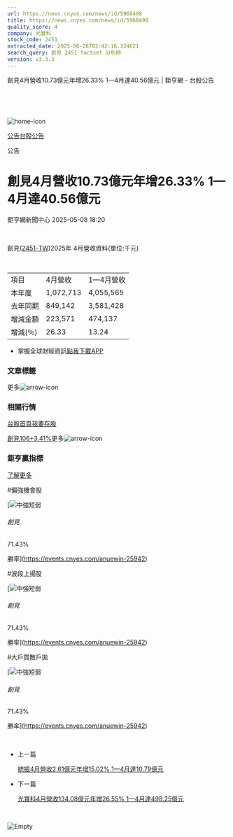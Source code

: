 ```yaml
---
url: https://news.cnyes.com/news/id/5968498
title: https://news.cnyes.com/news/id/5968498
quality_score: 4
company: 光寶科
stock_code: 2451
extracted_date: 2025-06-26T02:42:16.324621
search_query: 創見 2451 factset 分析師
version: v3.3.3
---
```


創見4月營收10.73億元年增26.33% 1—4月達40.56億元 | 鉅亨網 - 台股公告

‌

‌

![home-icon](/assets/icons/breadCrumb/symbol-icon-home.svg)

[公告](/news/cat/announcement)[台股公告](/news/cat/tw_bull)

公告

# 創見4月營收10.73億元年增26.33% 1—4月達40.56億元

鉅亨網新聞中心 2025-05-08 18:20

‌

創見([2451-TW](https://www.cnyes.com/twstock/2451))2025年 4月營收資料(單位:千元)

‌

|  |  |  |
| --- | --- | --- |
| 項目 | 4月營收 | 1—4月營收 |
| 本年度 | 1,072,713 | 4,055,565 |
| 去年同期 | 849,142 | 3,581,428 |
| 增減金額 | 223,571 | 474,137 |
| 增減(％) | 26.33 | 13.24 |

* 掌握全球財經資訊[點我下載APP](http://www.cnyes.com/app/?utm_source=mweb&utm_medium=HamMenuBanner&utm_campaign=fixed&utm_content=entr)

### 文章標籤

更多![arrow-icon](/assets/icons/arrows/arrow-down.svg)

### 相關行情

[台股首頁](https://www.cnyes.com/twstock)[我要存股](https://supr.link/8OHaU)

[創見106+3.41%](https://www.cnyes.com/twstock/2451)更多![arrow-icon](/assets/icons/arrows/arrow-down.svg)

### 鉅亨贏指標

[了解更多](https://events.cnyes.com/anuewin-25942)

#偏強機會股

[![中強短弱](/assets/icons/win-indicator/long-to-short.svg)

###### 創見

71.43%

勝率](https://events.cnyes.com/anuewin-25942)

#波段上揚股

[![中強短弱](/assets/icons/win-indicator/long-to-short.svg)

###### 創見

71.43%

勝率](https://events.cnyes.com/anuewin-25942)

#大戶買散戶拋

[![中強短弱](/assets/icons/win-indicator/long-to-short.svg)

###### 創見

71.43%

勝率](https://events.cnyes.com/anuewin-25942)

‌

* 上一篇

  [統振4月營收2.61億元年增15.02% 1—4月達10.79億元](/news/id/5968893)
* 下一篇

  [光寶科4月營收134.08億元年增26.55% 1—4月達498.25億元](/news/id/5967686)

‌

![Empty](/assets/icons/skeleton/empty-image.svg)

‌